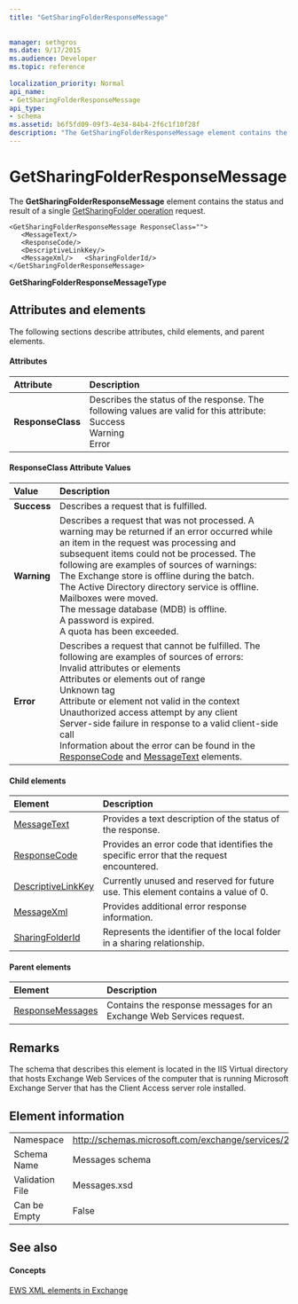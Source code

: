 ```yaml
---
title: "GetSharingFolderResponseMessage"
 
 
manager: sethgros
ms.date: 9/17/2015
ms.audience: Developer
ms.topic: reference
 
localization_priority: Normal
api_name:
- GetSharingFolderResponseMessage
api_type:
- schema
ms.assetid: b6f5fd09-09f3-4e34-84b4-2f6c1f10f28f
description: "The GetSharingFolderResponseMessage element contains the status and result of a single GetSharingFolder operation request."
---
```


# GetSharingFolderResponseMessage

The **GetSharingFolderResponseMessage** element contains the status and result of a single [GetSharingFolder operation](getsharingfolder-operation.md) request. 
  
```
<GetSharingFolderResponseMessage ResponseClass="">
   <MessageText/>
   <ResponseCode/>
   <DescriptiveLinkKey/>
   <MessageXml/>   <SharingFolderId/>
</GetSharingFolderResponseMessage>
```

 **GetSharingFolderResponseMessageType**
## Attributes and elements

The following sections describe attributes, child elements, and parent elements.
  
#### Attributes

|**Attribute**|**Description**|
|:-----|:-----|
|**ResponseClass** <br/> | Describes the status of the response. The following values are valid for this attribute:  <br/>  Success  <br/>  Warning  <br/>  Error  <br/> |
   
#### ResponseClass Attribute Values

|**Value**|**Description**|
|:-----|:-----|
|**Success** <br/> |Describes a request that is fulfilled.  <br/> |
|**Warning** <br/> | Describes a request that was not processed. A warning may be returned if an error occurred while an item in the request was processing and subsequent items could not be processed. The following are examples of sources of warnings:  <br/>  The Exchange store is offline during the batch.  <br/>  The Active Directory directory service is offline.  <br/>  Mailboxes were moved.  <br/>  The message database (MDB) is offline.  <br/>  A password is expired.  <br/>  A quota has been exceeded.  <br/> |
|**Error** <br/> | Describes a request that cannot be fulfilled. The following are examples of sources of errors:  <br/>  Invalid attributes or elements  <br/>  Attributes or elements out of range  <br/>  Unknown tag  <br/>  Attribute or element not valid in the context  <br/>  Unauthorized access attempt by any client  <br/>  Server-side failure in response to a valid client-side call  <br/>  Information about the error can be found in the [ResponseCode](responsecode.md) and [MessageText](messagetext.md) elements.  <br/> |
   
#### Child elements

|**Element**|**Description**|
|:-----|:-----|
|[MessageText](messagetext.md) <br/> |Provides a text description of the status of the response.  <br/> |
|[ResponseCode](responsecode.md) <br/> |Provides an error code that identifies the specific error that the request encountered.  <br/> |
|[DescriptiveLinkKey](descriptivelinkkey.md) <br/> |Currently unused and reserved for future use. This element contains a value of 0.  <br/> |
|[MessageXml](messagexml.md) <br/> |Provides additional error response information.  <br/> |
|[SharingFolderId](sharingfolderid.md) <br/> |Represents the identifier of the local folder in a sharing relationship.  <br/> |
   
#### Parent elements

|**Element**|**Description**|
|:-----|:-----|
|[ResponseMessages](responsemessages.md) <br/> |Contains the response messages for an Exchange Web Services request.  <br/> |
   
## Remarks

The schema that describes this element is located in the IIS Virtual directory that hosts Exchange Web Services of the computer that is running Microsoft Exchange Server that has the Client Access server role installed.
  
## Element information

|||
|:-----|:-----|
|Namespace  <br/> |http://schemas.microsoft.com/exchange/services/2006/messages  <br/> |
|Schema Name  <br/> |Messages schema  <br/> |
|Validation File  <br/> |Messages.xsd  <br/> |
|Can be Empty  <br/> |False  <br/> |
   
## See also

#### Concepts

[EWS XML elements in Exchange](ews-xml-elements-in-exchange.md)


